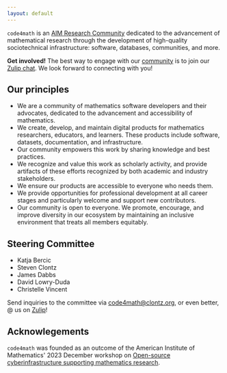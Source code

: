```yaml
---
layout: default
---
```


`code4math` is an
[AIM Research Community](https://aimath.org/programs/researchcommunities/)
dedicated to the advancement of
mathematical research through the development of high-quality
sociotechnical infrastructure: software, databases, communities, and more.


<p class="notice">
  <strong>Get involved!</strong> The best way to engage with our
  <a href="/community/">community</a> is to join our
  <a href="https://code4math.zulipchat.com">Zulip chat</a>.
  We look forward to connecting with you!
</p>


## Our principles

- We are a community of mathematics software developers and their advocates, dedicated to the advancement and accessibility of mathematics.
- We create, develop, and maintain digital products for mathematics researchers, educators, and learners. These products include software, datasets, documentation, and infrastructure.
- Our community empowers this work by sharing knowledge and best practices.
- We recognize and value this work as scholarly activity, and provide artifacts of these efforts recognized by both academic and industry stakeholders.
- We ensure our products are accessible to everyone who needs them.
- We provide opportunities for professional development at all career stages and particularly welcome and support new contributors.
- Our community is open to everyone. We promote, encourage, and improve diversity in our ecosystem by maintaining an inclusive environment that treats all members equitably.


## Steering Committee

- Katja Bercic
- Steven Clontz
- James Dabbs
- David Lowry-Duda
- Christelle Vincent

Send inquiries to the committee via <code4math@clontz.org>, or even better,
@ us on [Zulip](https://code4math.zulipchat.com)!

## Acknowlegements

`code4math` was founded as an outcome of the
American Institute of Mathematics' 2023 December workshop on
[Open-source cyberinfrastructure supporting mathematics research](https://aimath.org/pastworkshops/cyberinfrastructure.html).
